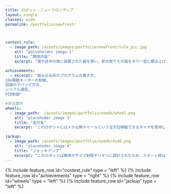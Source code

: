 ```yaml
---
title: ロボット・ニューフロンティア
layout: single
classes: wide
permalink: /portfolio/newfront/



contest_rule:
  - image_path: /assets/images/portfolio/newfront/rule_pic.jpg
    alt: "palceholder image 1"
    title: "競技内容"
    excerpt: "港や途中の島に設置された箱を使い，新大陸でその箱をタワー型に積み上げて高さを競う競技です."

achievements:
  - excerpt: "組み込み系のプログラムの書き方,  
18v駆動モーターの制御,  
回路のデバッグ方法,  
シリアル通信,  
PID制御"

#担当箇所
wheels:
  - image_path:  /assets/images/portfolio/ooedo/wheel.png
    alt: "placehoder image 3"
    title: "走行系"
    excerpt: "このロボットにはメカな無ホイールという全方位移動できるタイヤを使用しました．モーターはブラシレスモータを用い，高速移動が可能になっています．"

jackup:
  - image_path: /assets/images/portfolio/ooedo/dsdd.png
    alt: "placehoder image 4"
    title: "ジャッキアップ"
    excerpt: "このロボットは機体がサイズ制限ギリギリに設計されたため，スタート時はタイヤをロボットの内側に折りたたむ機能を取り付けました．これは角度センサを取り付けて，９０度毎で保持するように制御しました．"
---
```



{% include  feature_row id="contest_rule" type = "left" %}
{% include  feature_row id="achievements" type = "right" %}
{% include  feature_row id="wheels" type = "left" %}
{% include  feature_row id="jackup" type = "left" %}
